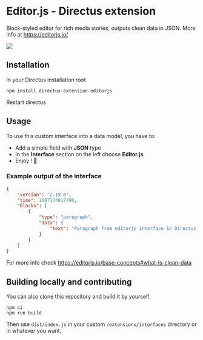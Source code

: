 # Editor.js - Directus extension

Block-styled editor for rich media stories, outputs clean data in JSON. More info at https://editorjs.io/

![](https://raw.githubusercontent.com/dimitrov-adrian/directus-extension-editorjs-interface/main/screenshot.png)

## Installation

In your Directus installation root

```
npm install directus-extension-editorjs
```

Restart directus

## Usage

To use this custom interface into a data model, you have to:

- Add a simple field with **JSON** type
- In the **Interface** section on the left choose **Editor.js**
- Enjoy ! 🎉

### Example output of the interface

```json
{
	"version": "2.19.0",
	"time": 1607174917790,
	"blocks": [
		{
			"type": "paragraph",
			"data": {
				"text": "Paragraph from editorjs interface in Directus."
			}
		}
	]
}
```


For more info check https://editorjs.io/base-concepts#what-is-clean-data


## Building locally and contributing

You can also clone this repository and build it by yourself.

```
npm ci
npm run build
```

Then use `dist/index.js` in your custom `/extensions/interfaces` directory or in whatever you want.

